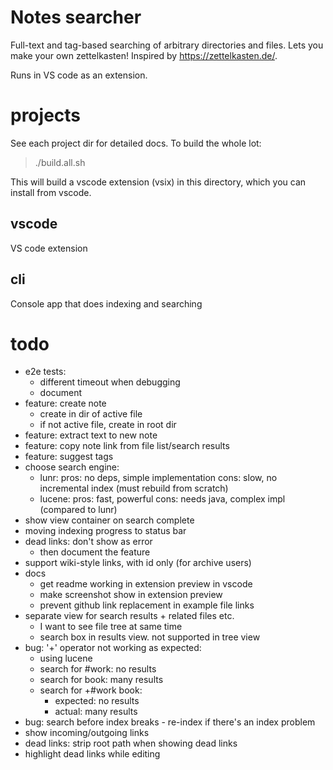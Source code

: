 # Notes searcher

Full-text and tag-based searching of arbitrary directories and files.
Lets you make your own zettelkasten! Inspired by https://zettelkasten.de/.

Runs in VS code as an extension.


# projects

See each project dir for detailed docs. To build the whole lot:

> ./build.all.sh

This will build a vscode extension (vsix) in this directory, which
you can install from vscode.

## vscode

VS code extension

## cli

Console app that does indexing and searching


# todo
- e2e tests:
    - different timeout when debugging
    - document
- feature: create note
    - create in dir of active file
    - if not active file, create in root dir
- feature: extract text to new note
- feature: copy note link from file list/search results
- feature: suggest tags
- choose search engine:
    - lunr:   pros: no deps, simple implementation
              cons: slow, no incremental index (must rebuild from scratch)
    - lucene: pros: fast, powerful
              cons: needs java, complex impl (compared to lunr)
- show view container on search complete
- moving indexing progress to status bar
- dead links: don't show as error
    - then document the feature
- support wiki-style links, with id only (for archive users)
- docs
    - get readme working in extension preview in vscode
    - make screenshot show in extension preview
    - prevent github link replacement in example file links
- separate view for search results + related files etc.
    - I want to see file tree at same time
    - search box in results view. not supported in tree view
- bug: '+' operator not working as expected:
    - using lucene
    - search for #work: no results
    - search for book: many results
    - search for +#work book:
        - expected: no results
        - actual:   many results
- bug: search before index breaks - re-index if there's an index problem
- show incoming/outgoing links
- dead links: strip root path when showing dead links
- highlight dead links while editing
